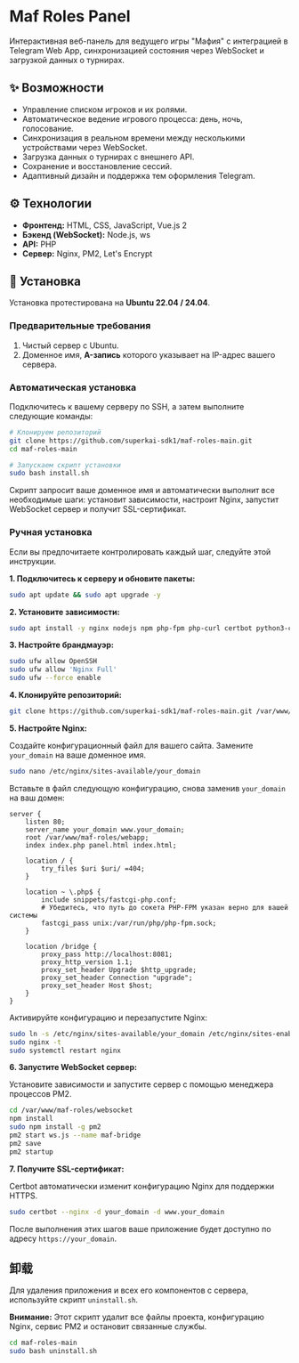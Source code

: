# Maf Roles Panel

Интерактивная веб-панель для ведущего игры "Мафия" с интеграцией в Telegram Web App, синхронизацией состояния через WebSocket и загрузкой данных о турнирах.

## ✨ Возможности

-   Управление списком игроков и их ролями.
-   Автоматическое ведение игрового процесса: день, ночь, голосование.
-   Синхронизация в реальном времени между несколькими устройствами через WebSocket.
-   Загрузка данных о турнирах с внешнего API.
-   Сохранение и восстановление сессий.
-   Адаптивный дизайн и поддержка тем оформления Telegram.

## ⚙️ Технологии

-   **Фронтенд:** HTML, CSS, JavaScript, Vue.js 2
-   **Бэкенд (WebSocket):** Node.js, ws
-   **API:** PHP
-   **Сервер:** Nginx, PM2, Let's Encrypt

## 🚀 Установка

Установка протестирована на **Ubuntu 22.04 / 24.04**.

### Предварительные требования

1.  Чистый сервер с Ubuntu.
2.  Доменное имя, **A-запись** которого указывает на IP-адрес вашего сервера.

### Автоматическая установка

Подключитесь к вашему серверу по SSH, а затем выполните следующие команды:

```bash
# Клонируем репозиторий
git clone https://github.com/superkai-sdk1/maf-roles-main.git
cd maf-roles-main

# Запускаем скрипт установки
sudo bash install.sh
```
Скрипт запросит ваше доменное имя и автоматически выполнит все необходимые шаги: установит зависимости, настроит Nginx, запустит WebSocket сервер и получит SSL-сертификат.

### Ручная установка

Если вы предпочитаете контролировать каждый шаг, следуйте этой инструкции.

**1. Подключитесь к серверу и обновите пакеты:**
```bash
sudo apt update && sudo apt upgrade -y
```

**2. Установите зависимости:**
```bash
sudo apt install -y nginx nodejs npm php-fpm php-curl certbot python3-certbot-nginx git
```

**3. Настройте брандмауэр:**
```bash
sudo ufw allow OpenSSH
sudo ufw allow 'Nginx Full'
sudo ufw --force enable
```

**4. Клонируйте репозиторий:**
```bash
git clone https://github.com/superkai-sdk1/maf-roles-main.git /var/www/maf-roles
```

**5. Настройте Nginx:**

Создайте конфигурационный файл для вашего сайта. Замените `your_domain` на ваше доменное имя.
```bash
sudo nano /etc/nginx/sites-available/your_domain
```

Вставьте в файл следующую конфигурацию, снова заменив `your_domain` на ваш домен:
```nginx
server {
    listen 80;
    server_name your_domain www.your_domain;
    root /var/www/maf-roles/webapp;
    index index.php panel.html index.html;

    location / {
        try_files $uri $uri/ =404;
    }

    location ~ \.php$ {
        include snippets/fastcgi-php.conf;
        # Убедитесь, что путь до сокета PHP-FPM указан верно для вашей системы
        fastcgi_pass unix:/var/run/php/php-fpm.sock;
    }

    location /bridge {
        proxy_pass http://localhost:8081;
        proxy_http_version 1.1;
        proxy_set_header Upgrade $http_upgrade;
        proxy_set_header Connection "upgrade";
        proxy_set_header Host $host;
    }
}
```

Активируйте конфигурацию и перезапустите Nginx:
```bash
sudo ln -s /etc/nginx/sites-available/your_domain /etc/nginx/sites-enabled/
sudo nginx -t
sudo systemctl restart nginx
```

**6. Запустите WebSocket сервер:**

Установите зависимости и запустите сервер с помощью менеджера процессов PM2.
```bash
cd /var/www/maf-roles/websocket
npm install
sudo npm install -g pm2
pm2 start ws.js --name maf-bridge
pm2 save
pm2 startup
```

**7. Получите SSL-сертификат:**

Certbot автоматически изменит конфигурацию Nginx для поддержки HTTPS.
```bash
sudo certbot --nginx -d your_domain -d www.your_domain
```

После выполнения этих шагов ваше приложение будет доступно по адресу `https://your_domain`.

## 卸载

Для удаления приложения и всех его компонентов с сервера, используйте скрипт `uninstall.sh`.

**Внимание:** Этот скрипт удалит все файлы проекта, конфигурацию Nginx, сервис PM2 и остановит связанные службы.

```bash
cd maf-roles-main
sudo bash uninstall.sh
```

